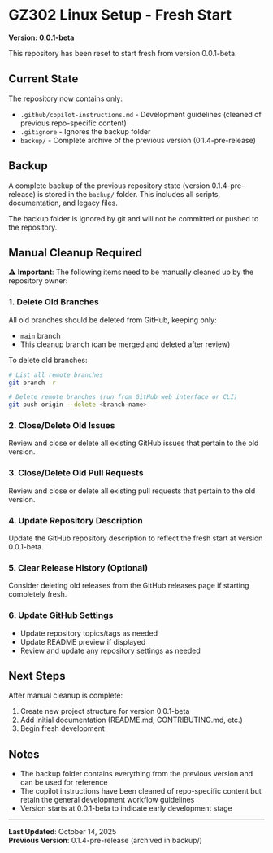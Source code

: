 # GZ302 Linux Setup - Fresh Start

**Version: 0.0.1-beta**

This repository has been reset to start fresh from version 0.0.1-beta.

## Current State

The repository now contains only:
- `.github/copilot-instructions.md` - Development guidelines (cleaned of previous repo-specific content)
- `.gitignore` - Ignores the backup folder
- `backup/` - Complete archive of the previous version (0.1.4-pre-release)

## Backup

A complete backup of the previous repository state (version 0.1.4-pre-release) is stored in the `backup/` folder. This includes all scripts, documentation, and legacy files.

The backup folder is ignored by git and will not be committed or pushed to the repository.

## Manual Cleanup Required

⚠️ **Important**: The following items need to be manually cleaned up by the repository owner:

### 1. Delete Old Branches
All old branches should be deleted from GitHub, keeping only:
- `main` branch
- This cleanup branch (can be merged and deleted after review)

To delete old branches:
```bash
# List all remote branches
git branch -r

# Delete remote branches (run from GitHub web interface or CLI)
git push origin --delete <branch-name>
```

### 2. Close/Delete Old Issues
Review and close or delete all existing GitHub issues that pertain to the old version.

### 3. Close/Delete Old Pull Requests
Review and close or delete all existing pull requests that pertain to the old version.

### 4. Update Repository Description
Update the GitHub repository description to reflect the fresh start at version 0.0.1-beta.

### 5. Clear Release History (Optional)
Consider deleting old releases from the GitHub releases page if starting completely fresh.

### 6. Update GitHub Settings
- Update repository topics/tags as needed
- Update README preview if displayed
- Review and update any repository settings as needed

## Next Steps

After manual cleanup is complete:
1. Create new project structure for version 0.0.1-beta
2. Add initial documentation (README.md, CONTRIBUTING.md, etc.)
3. Begin fresh development

## Notes

- The backup folder contains everything from the previous version and can be used for reference
- The copilot instructions have been cleaned of repo-specific content but retain the general development workflow guidelines
- Version starts at 0.0.1-beta to indicate early development stage

---

**Last Updated**: October 14, 2025  
**Previous Version**: 0.1.4-pre-release (archived in backup/)
